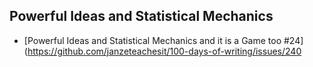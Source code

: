 ## Powerful Ideas and Statistical Mechanics

- [Powerful Ideas and Statistical Mechanics and it is a Game too #24](https://github.com/janzeteachesit/100-days-of-writing/issues/240

